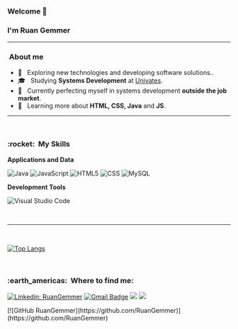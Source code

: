 ### Welcome 👋

### I'm Ruan Gemmer
<hr>

<h3>&nbsp;About me </h3>

- 🤔 &nbsp; Exploring new technologies and developing software solutions..
- 🎓 &nbsp; Studying **Systems Development** at <a href="https://www.univates.br/">Univates</a>.
- 💼 &nbsp; Currently perfecting myself in systems development **outside the job market**.
- 🌱 &nbsp; Learning more about **HTML, CSS, Java** and **JS**.
<hr>
<br>

<h3> :rocket: &nbsp;My Skills </h3>

**Applications and Data**

  ![Java](https://img.shields.io/badge/-Java-333333?style=flat&logo=Java&logoColor=007396)
  ![JavaScript](https://img.shields.io/badge/-JavaScript-333333?style=flat&logo=javascript)
  ![HTML5](https://img.shields.io/badge/-HTML5-333333?style=flat&logo=HTML5)
  ![CSS](https://img.shields.io/badge/-CSS-333333?style=flat&logo=CSS3&logoColor=1572B6)
  ![MySQL](https://img.shields.io/badge/-MySQL-333333?style=flat&logo=mysql)


**Development Tools**

  ![Visual Studio Code](https://img.shields.io/badge/-Visual%20Studio%20Code-333333?style=flat&logo=visual-studio-code&logoColor=007ACC)

<br>
<hr>
<br>


[![Top Langs](https://github-readme-stats.vercel.app/api/top-langs/?username=anuraghazra&layout=compact)](https://github.com/anuraghazra/github-readme-stats)

<br>

<h3> :earth_americas: &nbsp;Where to find me: </h3> 

[![Linkedin: RuanGemmer](https://img.shields.io/badge/-USERNAME-blue?style=flat-square&logo=Linkedin&logoColor=white&link=https://www.linkedin.com/in/ruangemmer/)](LINK-DO-SEU-LINKEDIN)
[![Gmail Badge](https://img.shields.io/badge/-ruangemmer@hotmail.com-006bed?style=flat-square&logo=Gmail&logoColor=white&link=mailto:ruangemmer@hotmail.com)](mailto:ruangemmer@hotmail.com)
 <a href="#" alt="WhatsApp">
  <img src="https://img.shields.io/badge/-WhatsApp-25d366?style=flat-square&labelColor=25d366&logo=whatsapp&logoColor=white&link=https://api.whatsapp.com/send?phone=5551996861867"/></a>
  <a href="#" alt="Instagram">
  <img src="https://img.shields.io/badge/-Instagram-DF0174?style=flat-square&labelColor=DF0174&logo=instagram&logoColor=white&link=https://www.instagram.com/ruangemmer/"/></a>
</p>  
[![GitHub RuanGemmer](https://github.com/RuanGemmer)](https://github.com/RuanGemmer)

